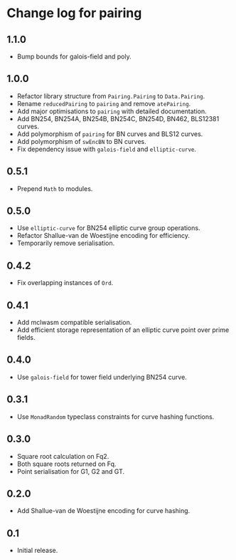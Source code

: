 # Change log for pairing

## 1.1.0

* Bump bounds for galois-field and poly.

## 1.0.0

* Refactor library structure from `Pairing.Pairing` to `Data.Pairing`.
* Rename `reducedPairing` to `pairing` and remove `atePairing`.
* Add major optimisations to `pairing` with detailed documentation.
* Add BN254, BN254A, BN254B, BN254C, BN254D, BN462, BLS12381 curves.
* Add polymorphism of `pairing` for BN curves and BLS12 curves.
* Add polymorphism of `swEncBN` to BN curves.
* Fix dependency issue with `galois-field` and `elliptic-curve`.

## 0.5.1

* Prepend `Math` to modules.

## 0.5.0

* Use `elliptic-curve` for BN254 elliptic curve group operations.
* Refactor Shallue-van de Woestijne encoding for efficiency.
* Temporarily remove serialisation.

## 0.4.2

* Fix overlapping instances of `Ord`.

## 0.4.1

* Add mclwasm compatible serialisation.
* Add efficient storage representation of an elliptic curve point over prime fields.

## 0.4.0

* Use `galois-field` for tower field underlying BN254 curve.

## 0.3.1

* Use `MonadRandom` typeclass constraints for curve hashing functions.

## 0.3.0

* Square root calculation on Fq2.
* Both square roots returned on Fq.
* Point serialisation for G1, G2 and GT.

## 0.2.0

* Add Shallue-van de Woestijne encoding for curve hashing.

## 0.1

* Initial release.
